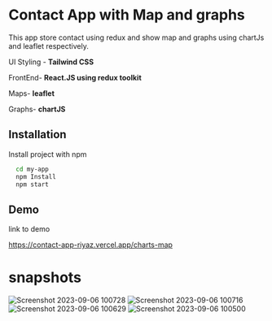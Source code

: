 
# Contact App with Map and graphs

This app store contact using redux and show map and graphs using chartJs and leaflet respectively.

UI Styling - **Tailwind CSS**

FrontEnd- **React.JS using redux toolkit** 

Maps-  **leaflet**

Graphs- **chartJS**



## Installation

Install project with npm

```bash
  cd my-app
  npm Install
  npm start
```
    
## Demo

 link to demo

https://contact-app-riyaz.vercel.app/charts-map

# snapshots
![Screenshot 2023-09-06 100728](https://github.com/iam-riyaz/contact_app_with_map_graph-redux-ts/assets/97458162/532fd012-a3fb-4b5b-bf55-7896019e07c7)
![Screenshot 2023-09-06 100716](https://github.com/iam-riyaz/contact_app_with_map_graph-redux-ts/assets/97458162/2fa007cc-857f-491f-b4fd-f69fec3d539e)
![Screenshot 2023-09-06 100629](https://github.com/iam-riyaz/contact_app_with_map_graph-redux-ts/assets/97458162/b1a48862-e4f7-404e-bfe0-5020512f8440)
![Screenshot 2023-09-06 100500](https://github.com/iam-riyaz/contact_app_with_map_graph-redux-ts/assets/97458162/9bbeba3d-b464-4653-9ea0-ec5f69e7f7b5)

